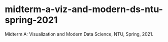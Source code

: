 # midterm-a-viz-and-modern-ds-ntu-spring-2021
Midterm A: Visualization and Modern Data Science, NTU, Spring, 2021.
